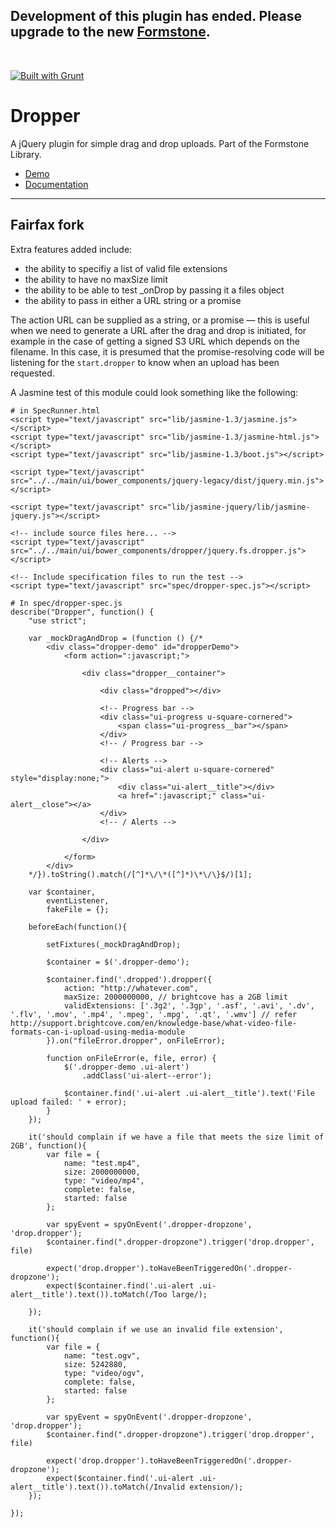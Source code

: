 <h2>Development of this plugin has ended. Please upgrade to the new <a href="http://formstone.it">Formstone</a>.</h2><br>

<a href="http://gruntjs.com" target="_blank"><img src="https://cdn.gruntjs.com/builtwith.png" alt="Built with Grunt"></a>
# Dropper

A jQuery plugin for simple drag and drop uploads. Part of the Formstone Library.

- [Demo](http://classic.formstone.it/components/Dropper/demo/index.html)
- [Documentation](http://classic.formstone.it/dropper/)



---

## Fairfax fork

Extra features added include:

* the ability to specifiy a list of valid file extensions
* the ability to have no maxSize limit
* the ability to be able to test _onDrop by passing it a files object
* the ability to pass in either a URL string or a promise

The action URL can be supplied as a string, or a promise &#8212; this is useful
when we need to generate a URL after the drag and drop is initiated, for example
in the case of getting a signed S3 URL which depends on the filename.
In this case, it is presumed that the promise-resolving code will be listening
for the `start.dropper` to know when an upload has been requested.

A Jasmine test of this module could look something like the following:

    # in SpecRunner.html
    <script type="text/javascript" src="lib/jasmine-1.3/jasmine.js"></script>
    <script type="text/javascript" src="lib/jasmine-1.3/jasmine-html.js"></script>
    <script type="text/javascript" src="lib/jasmine-1.3/boot.js"></script>

    <script type="text/javascript" src="../../main/ui/bower_components/jquery-legacy/dist/jquery.min.js"></script>

    <script type="text/javascript" src="lib/jasmine-jquery/lib/jasmine-jquery.js"></script>

    <!-- include source files here... -->
    <script type="text/javascript" src="../../main/ui/bower_components/dropper/jquery.fs.dropper.js"></script>

    <!-- Include specification files to run the test -->
    <script type="text/javascript" src="spec/dropper-spec.js"></script>

    # In spec/dropper-spec.js
    describe("Dropper", function() {
        "use strict";

        var _mockDragAndDrop = (function () {/*
            <div class="dropper-demo" id="dropperDemo">
                <form action=":javascript;">

                    <div class="dropper__container">

                        <div class="dropped"></div>

                        <!-- Progress bar -->
                        <div class="ui-progress u-square-cornered">
                            <span class="ui-progress__bar"></span>
                        </div>
                        <!-- / Progress bar -->

                        <!-- Alerts -->
                        <div class="ui-alert u-square-cornered" style="display:none;">
                            <div class="ui-alert__title"></div>
                            <a href=":javascript;" class="ui-alert__close"></a>
                        </div>
                        <!-- / Alerts -->

                    </div>

                </form>
            </div>
        */}).toString().match(/[^]*\/\*([^]*)\*\/\}$/)[1];

        var $container,
            eventListener,
            fakeFile = {};

        beforeEach(function(){

            setFixtures(_mockDragAndDrop);

            $container = $('.dropper-demo');

            $container.find('.dropped').dropper({
                action: "http://whatever.com",
                maxSize: 2000000000, // brightcove has a 2GB limit
                validExtensions: ['.3g2', '.3gp', '.asf', '.avi', '.dv', '.flv', '.mov', '.mp4', '.mpeg', '.mpg', '.qt', '.wmv'] // refer http://support.brightcove.com/en/knowledge-base/what-video-file-formats-can-i-upload-using-media-module
            }).on("fileError.dropper", onFileError);

            function onFileError(e, file, error) {
                $('.dropper-demo .ui-alert')
                    .addClass('ui-alert--error');

                $container.find('.ui-alert .ui-alert__title').text('File upload failed: ' + error);
            }
        });

        it('should complain if we have a file that meets the size limit of 2GB', function(){
            var file = {
                name: "test.mp4",
                size: 2000000000,
                type: "video/mp4",
                complete: false,
                started: false
            };

            var spyEvent = spyOnEvent('.dropper-dropzone', 'drop.dropper');
            $container.find(".dropper-dropzone").trigger('drop.dropper', file)

            expect('drop.dropper').toHaveBeenTriggeredOn('.dropper-dropzone');
            expect($container.find('.ui-alert .ui-alert__title').text()).toMatch(/Too large/);

        });

        it('should complain if we use an invalid file extension', function(){
            var file = {
                name: "test.ogv",
                size: 5242880,
                type: "video/ogv",
                complete: false,
                started: false
            };

            var spyEvent = spyOnEvent('.dropper-dropzone', 'drop.dropper');
            $container.find(".dropper-dropzone").trigger('drop.dropper', file)

            expect('drop.dropper').toHaveBeenTriggeredOn('.dropper-dropzone');
            expect($container.find('.ui-alert .ui-alert__title').text()).toMatch(/Invalid extension/);
        });

    });
